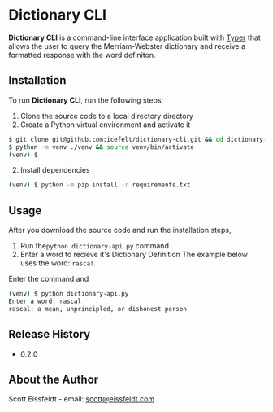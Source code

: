 # Dictionary CLI

**Dictionary CLI** is a command-line interface application built with [Typer](https://typer.tiangolo.com/) that allows the user to query the Merriam-Webster dictionary and receive a formatted response with the word definiton. 

## Installation

To run **Dictionary CLI**, run the following steps:

1. Clone the source code to a local directory directory
2. Create a Python virtual environment and activate it

```sh
$ git clone git@github.com:icefelt/dictionary-cli.git && cd dictionary-cli/
$ python -m venv ./venv && source venv/bin/activate
(venv) $
```

2. Install dependencies

```sh
(venv) $ python -m pip install -r requirements.txt
```

## Usage
After you download the source code and run the installation steps, 
1. Run the`python dictionary-api.py` command
2. Enter a word to recieve it's Dictionary Definition
The example below uses the word: `rascal`.

Enter the command and 
```sh
(venv) $ python dictionary-api.py
Enter a word: rascal
rascal: a mean, unprincipled, or dishonest person
```

## Release History

- 0.2.0

## About the Author

Scott Eissfeldt - email: scott@eissfeldt.com

